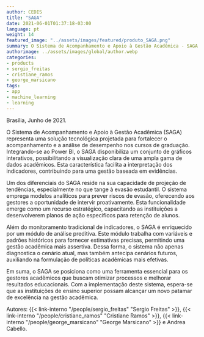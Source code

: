 ```yaml
---
author: CEDIS
title: "SAGA"
date: 2021-06-01T01:37:18-03:00
language: pt
weight: 14
featured_image: "../assets/images/featured/produto_SAGA.png"
summary: O Sistema de Acompanhamento e Apoio à Gestão Acadêmica - SAGA é uma ferramenta desenvolvida para auxiliar gestores acadêmicos no monitoramento de indicadores de cursos de graduação.
authorimage: ../assets/images/global/author.webp
categories:
- products
- sergio_freitas
- cristiane_ramos
- george_marsicano
tags: 
- app
- machine_learning
- learning
---
```

Brasília, Junho de 2021.

O Sistema de Acompanhamento e Apoio à Gestão Acadêmica (SAGA) representa uma solução tecnológica projetada para fortalecer o acompanhamento e a análise de desempenho nos cursos de graduação. Integrando-se ao Power BI, o SAGA disponibiliza um conjunto de gráficos interativos, possibilitando a visualização clara de uma ampla gama de dados acadêmicos. Esta característica facilita a interpretação dos indicadores, contribuindo para uma gestão baseada em evidências.

Um dos diferenciais do SAGA reside na sua capacidade de projeção de tendências, especialmente no que tange à evasão estudantil. O sistema emprega modelos analíticos para prever riscos de evasão, oferecendo aos gestores a oportunidade de intervir proativamente. Esta funcionalidade emerge como um recurso estratégico, capacitando as instituições a desenvolverem planos de ação específicos para retenção de alunos.

Além do monitoramento tradicional de indicadores, o SAGA é enriquecido por um módulo de análise preditiva. Este módulo trabalha com variáveis e padrões históricos para fornecer estimativas precisas, permitindo uma gestão acadêmica mais assertiva. Dessa forma, o sistema não apenas diagnostica o cenário atual, mas também antecipa cenários futuros, auxiliando na formulação de políticas acadêmicas mais efetivas.

Em suma, o SAGA se posiciona como uma ferramenta essencial para os gestores acadêmicos que buscam otimizar processos e melhorar resultados educacionais. Com a implementação deste sistema, espera-se que as instituições de ensino superior possam alcançar um novo patamar de excelência na gestão acadêmica.

Autores: {{< link-interno "/people/sergio_freitas" "Sergio Freitas" >}}, {{< link-interno "/people/cristiane_ramos" "Cristiane Ramos" >}}, {{< link-interno "/people/george_marsicano" "George Marsicano" >}} e Andrea Cabello.